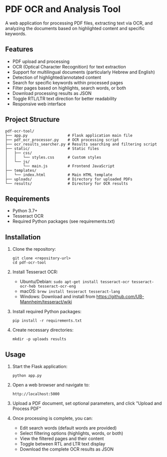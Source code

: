 # PDF OCR and Analysis Tool

A web application for processing PDF files, extracting text via OCR, and analyzing the documents based on highlighted content and specific keywords.

## Features

- PDF upload and processing
- OCR (Optical Character Recognition) for text extraction
- Support for multilingual documents (particularly Hebrew and English)
- Detection of highlighted/annotated content
- Search for specific keywords within processed pages
- Filter pages based on highlights, search words, or both
- Download processing results as JSON
- Toggle RTL/LTR text direction for better readability
- Responsive web interface

## Project Structure

```
pdf-ocr-tool/
├── app.py                  # Flask application main file
├── pdf_ocr_processor.py    # OCR processing script
├── ocr_results_searcher.py # Results searching and filtering script
├── static/                 # Static files
│   ├── css/
│   │   └── styles.css      # Custom styles
│   └── js/
│       └── main.js         # Frontend JavaScript
├── templates/
│   └── index.html          # Main HTML template
├── uploads/                # Directory for uploaded PDFs
└── results/                # Directory for OCR results
```

## Requirements

- Python 3.7+
- Tesseract OCR
- Required Python packages (see requirements.txt)

## Installation

1. Clone the repository:
   ```
   git clone <repository-url>
   cd pdf-ocr-tool
   ```

2. Install Tesseract OCR:
   - Ubuntu/Debian: `sudo apt-get install tesseract-ocr tesseract-ocr-heb tesseract-ocr-eng`
   - macOS: `brew install tesseract tesseract-lang`
   - Windows: Download and install from https://github.com/UB-Mannheim/tesseract/wiki

3. Install required Python packages:
   ```
   pip install -r requirements.txt
   ```

4. Create necessary directories:
   ```
   mkdir -p uploads results
   ```

## Usage

1. Start the Flask application:
   ```
   python app.py
   ```

2. Open a web browser and navigate to:
   ```
   http://localhost:5000
   ```

3. Upload a PDF document, set optional parameters, and click "Upload and Process PDF"

4. Once processing is complete, you can:
   - Edit search words (default words are provided)
   - Select filtering options (highlights, words, or both)
   - View the filtered pages and their content
   - Toggle between RTL and LTR text display
   - Download the complete OCR results as JSON